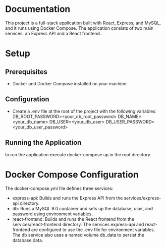 # Documentation

This project is a full-stack application built with React, Express, and MySQL, and it runs using Docker Compose. The application consists of two main services: an Express API and a React frontend.

# Setup

## Prerequisites

- Docker and Docker Compose installed on your machine.

## Configuration

- Create a .env file at the root of the project with the following variables:
  DB_ROOT_PASSWORD=<your_db_root_password>
  DB_NAME=<your_db_name>
  DB_USER=<your_db_user>
  DB_USER_PASSWORD=<your_db_user_password>

## Running the Application

to run the application execute docker-compose up in the root directory.

# Docker Compose Configuration

The docker-compose.yml file defines three services:

- express-api: Builds and runs the Express API from the services/express-api directory.
- db: Runs a MySQL 8.0 container and sets up the database, user, and password using environment variables.
- react-frontend: Builds and runs the React frontend from the services/react-frontend directory.
  The services express-api and react-frontend are configured to use the .env file for environment variables. The db service also uses a named volume db_data to persist the database data.
